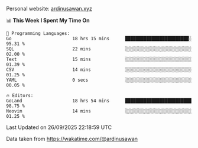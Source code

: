 Personal website: [ardinusawan.xyz](https://ardinusawan.xyz)

<!--START_SECTION:waka-->
📊 **This Week I Spent My Time On** 

```text
💬 Programming Languages: 
Go                       18 hrs 15 mins      ████████████████████████░   95.31 % 
SQL                      22 mins             ░░░░░░░░░░░░░░░░░░░░░░░░░   02.00 % 
Text                     15 mins             ░░░░░░░░░░░░░░░░░░░░░░░░░   01.39 % 
CSV                      14 mins             ░░░░░░░░░░░░░░░░░░░░░░░░░   01.25 % 
YAML                     0 secs              ░░░░░░░░░░░░░░░░░░░░░░░░░   00.05 % 

🔥 Editors: 
GoLand                   18 hrs 54 mins      █████████████████████████   98.75 % 
Neovim                   14 mins             ░░░░░░░░░░░░░░░░░░░░░░░░░   01.25 % 
```


 Last Updated on 26/09/2025 22:18:59 UTC
<!--END_SECTION:waka-->
Data taken from https://wakatime.com/@ardinusawan
